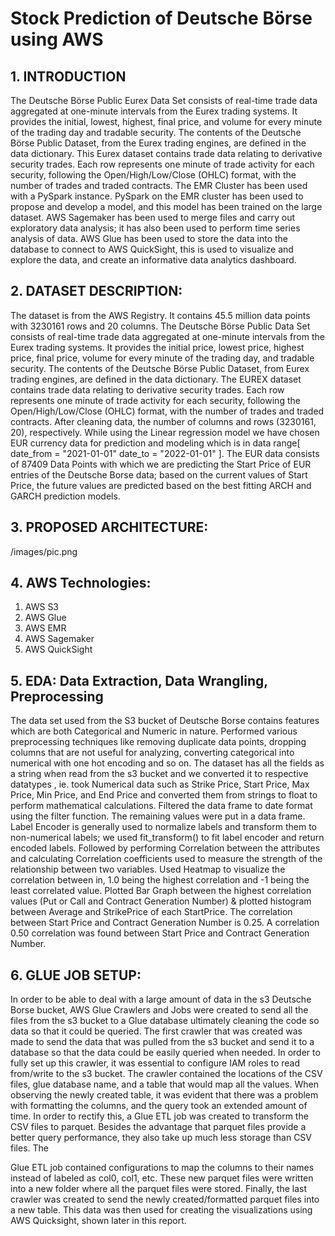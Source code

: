 # Stock Prediction of Deutsche Börse using AWS

## 1. INTRODUCTION
The Deutsche Börse Public Eurex Data Set consists of real-time trade data aggregated at one-minute intervals from the Eurex trading systems. It provides the initial, lowest, highest, final price, and volume for every minute of the trading day and tradable security. The contents of the Deutsche Börse Public Dataset, from the Eurex trading engines, are defined in the data dictionary. This Eurex dataset contains trade data relating to derivative security trades. Each row represents one minute of trade activity for each security, following the Open/High/Low/Close (OHLC) format, with the number of trades and traded contracts. The EMR Cluster has been used with a PySpark instance. PySpark on the EMR cluster has been used to propose and develop a model, and this model has been trained on the large dataset. AWS Sagemaker has been used to merge files and carry out exploratory data analysis; it has also been used to perform time series analysis of data. AWS Glue has been used to store the data into the database to connect to AWS QuickSight, this is used to visualize and explore the data, and create an informative data analytics dashboard.


## 2. DATASET DESCRIPTION:
The dataset is from the AWS Registry. It contains 45.5 million data points with 3230161 rows and 20 columns. The Deutsche Börse Public Data Set consists of real-time trade data aggregated at one-minute intervals from the Eurex trading systems. It provides the initial price, lowest price, highest price, final price, volume for every minute of the trading day, and tradable
security. The contents of the Deutsche Börse Public Dataset, from Eurex trading engines, are defined in the data dictionary. The EUREX dataset contains trade data relating to derivative security trades. Each row represents one minute of trade activity for each security, following the Open/High/Low/Close (OHLC) format, with the number of trades and traded contracts. After cleaning data, the number of columns and rows (3230161, 20), respectively. While using the Linear regression model we have chosen EUR currency data for prediction and modeling which is in data range[ date_from = "2021-01-01" date_to = "2022-01-01" ]. The EUR data consists of 87409 Data Points with which we are predicting the Start Price of EUR entries of the Deutsche Borse data; based on the current values of Start Price, the future values are predicted based on the best fitting ARCH and GARCH prediction models.

## 3. PROPOSED ARCHITECTURE: 

/images/pic.png

## 4. AWS Technologies:
 1.  AWS S3 
 2.  AWS Glue
 3.  AWS EMR
 4. AWS Sagemaker
 5. AWS QuickSight

## 5. EDA: Data Extraction, Data Wrangling, Preprocessing

The data set used from the S3 bucket of Deutsche Borse contains features which are both Categorical and Numeric in nature. Performed various preprocessing techniques like removing duplicate data points, dropping columns that are not useful for analyzing, converting categorical into numerical with one hot encoding and so on. The dataset has all the fields as a string when read from the s3 bucket and we converted it to respective datatypes , ie. took Numerical data such as Strike Price, Start Price, Max Price, Min Price, and End Price and converted them from strings to float to perform mathematical calculations. Filtered the data frame to date format using the filter function. The remaining values were put in a data frame. Label Encoder is generally used to normalize labels and transform them to non-numerical labels; we used fit_transform() to fit label encoder and return encoded labels. Followed by performing Correlation between the attributes and calculating Correlation coefficients used to measure the strength of the relationship between two variables. Used Heatmap to visualize the correlation between in, 1.0 being the highest correlation and -1 being the least correlated value. Plotted Bar Graph between the highest correlation values (Put or Call and Contract Generation Number) & plotted histogram between Average and StrikePrice of each StartPrice. The correlation between Start Price and Contract Generation Number is 0.25. A correlation 0.50 correlation was found between Start Price and Contract Generation Number.


## 6.  GLUE JOB SETUP:
In order to be able to deal with a large amount of data in the s3 Deutsche Borse bucket, AWS Glue Crawlers and Jobs were created to send all the files from the s3 bucket to a Glue database ultimately cleaning the code so data so that it could be queried. The first crawler that was created was made to send the data that was pulled from the s3 bucket and send it to a database so that the data could be easily queried when needed. In order to fully set up this crawler, it was essential to configure IAM roles to read from/write to the s3 bucket. The crawler contained the locations of the CSV files, glue database name, and a table that would map all the values. When observing the newly created table, it was evident that there was a problem with formatting the columns, and the query took an extended amount of time. In order to rectify this, a Glue ETL job was created to transform the CSV files to parquet. Besides the advantage that parquet files provide a better query performance, they also take up much less storage than CSV files. The
 
Glue ETL job contained configurations to map the columns to their names instead of labeled as col0, col1, etc. These new parquet files were written into a new folder where all the parquet files were stored. Finally, the last crawler was created to send the newly created/formatted parquet files into a new table. This data was then used for creating the visualizations using AWS Quicksight, shown later in this report.
